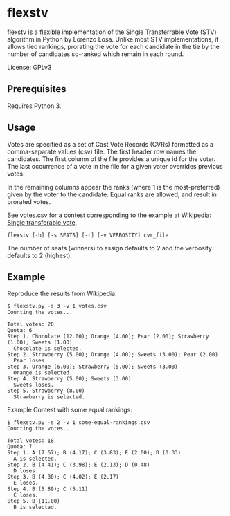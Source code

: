 # flexstv

flexstv is a flexible implementation of the Single Transferrable Vote (STV) algorithm in Python by Lorenzo Losa.
Unlike most STV implementations, it allows tied rankings, prorating the vote for each candidate in
the tie by the number of candidates so-ranked which remain in each round.

License: GPLv3

## Prerequisites
Requires Python 3.

## Usage

Votes are specified as a set of Cast Vote Records (CVRs)
formatted as a comma-separate values (csv) file.
The first header row names the candidates.
The first column of the file provides a unique id for the voter.
The last occurrence of a vote in the file for a given voter overrides
previous votes.

In the remaining columns appear the ranks (where 1 is the most-preferred) given
by the voter to the candidate. Equal ranks are allowed, and result in prorated votes.

See votes.csv for a contest corresponding to the example at Wikipedia:
[Single transferable vote](https://en.wikipedia.org/wiki/Single_transferable_vote).

    flexstv [-h] [-s SEATS] [-r] [-v VERBOSITY] cvr_file

The number of seats (winners) to assign defaults to 2
and the verbosity defaults to 2 (highest).

## Example

Reproduce the results from Wikipedia:

    $ flexstv.py -s 3 -v 1 votes.csv
    Counting the votes...

    Total votes: 20
    Quota: 6
    Step 1. Chocolate (12.00); Orange (4.00); Pear (2.00); Strawberry (1.00); Sweets (1.00)
      Chocolate is selected.
    Step 2. Strawberry (5.00); Orange (4.00); Sweets (3.00); Pear (2.00)
      Pear loses.
    Step 3. Orange (6.00); Strawberry (5.00); Sweets (3.00)
      Orange is selected.
    Step 4. Strawberry (5.00); Sweets (3.00)
      Sweets loses.
    Step 5. Strawberry (8.00)
      Strawberry is selected.

Example Contest with some equal rankings:

    $ flexstv.py -s 2 -v 1 some-equal-rankings.csv
    Counting the votes...

    Total votes: 18
    Quota: 7
    Step 1. A (7.67); B (4.17); C (3.83); E (2.00); D (0.33)
      A is selected.
    Step 2. B (4.41); C (3.98); E (2.13); D (0.48)
      D loses.
    Step 3. B (4.80); C (4.02); E (2.17)
      E loses.
    Step 4. B (5.89); C (5.11)
      C loses.
    Step 5. B (11.00)
      B is selected.
